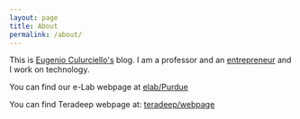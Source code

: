 ```yaml
---
layout: page
title: About
permalink: /about/
---
```


This is [Eugenio Culurciello's](https://engineering.purdue.edu/elab/html/contact-eugenio-culurciello.html) blog. I am a professor and an [entrepreneur](https://www.linkedin.com/in/eugenioculurciello) and I work on technology.

You can find our e-Lab webpage at [elab/Purdue](https://engineering.purdue.edu/elab/index.html)

You can find Teradeep webpage at: [teradeep/webpage](http://teradeep.com)
